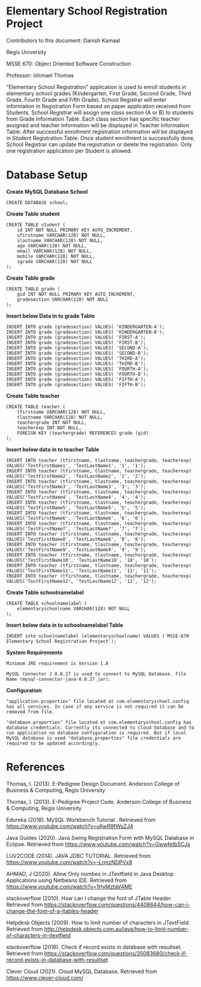 
# Elementary School Registration Project

Contributors to this document: Danish Kamaal

Regis University

MSSE 670: Object Oriented Software Construction

Professor: Ishmael Thomas

“Elementary School Registration” application is used to enroll students in elementary school grades (Kindergarten, First Grade, Second Grade, Third Grade, Fourth Grade and Fifth Grade). School Registrar will enter information in Registration Form based on paper application received from Students. School Registrar will assign one class section (A or B) to students from Grade Information Table. Each class section has specific teacher assigned and teacher information will be displayed in Teacher Information Table. After successful enrollment registration information will be displayed in Student Registration Table. Once student enrollment is successfully done, School Registrar can update the registration or delete the registration. Only one registration application per Student is allowed.

# Database Setup

**Create MySQL Database School**

```
CREATE DATABASE school;

```

**Create Table student**
 
```
CREATE TABLE student (
    id INT NOT NULL PRIMARY KEY AUTO_INCREMENT,
    sfirstname VARCHAR(128) NOT NULL,
    slastname VARCHAR(128) NOT NULL,
    age VARCHAR(128) NOT NULL,
    email VARCHAR(128) NOT NULL,
    mobile VARCHAR(128) NOT NULL,
    sgrade VARCHAR(128) NOT NULL
);

```

**Create Table grade**

```
CREATE TABLE grade (
    gid INT NOT NULL PRIMARY KEY AUTO_INCREMENT,
    gradesection VARCHAR(128) NOT NULL
);
```

**Insert below Data in to grade Table**

```
INSERT INTO grade (gradesection) VALUES( 'KINDERGARTEN-A');
INSERT INTO grade (gradesection) VALUES( 'KINDERGARTEN-B');
INSERT INTO grade (gradesection) VALUES( 'FIRST-A');
INSERT INTO grade (gradesection) VALUES( 'FIRST-B');
INSERT INTO grade (gradesection) VALUES( 'SECOND-A');
INSERT INTO grade (gradesection) VALUES( 'SECOND-B');
INSERT INTO grade (gradesection) VALUES( 'THIRD-A');
INSERT INTO grade (gradesection) VALUES( 'THIRD-B');
INSERT INTO grade (gradesection) VALUES( 'FOURTH-A');
INSERT INTO grade (gradesection) VALUES( 'FOURTH-B');
INSERT INTO grade (gradesection) VALUES( 'FIFTH-A');
INSERT INTO grade (gradesection) VALUES( 'FIFTH-B');
```

**Create Table teacher**

```
CREATE TABLE teacher (
    tfirstname VARCHAR(128) NOT NULL,
    tlastname VARCHAR(128) NOT NULL,
    teachergrade INT NOT NULL,
    teacherexp INT NOT NULL,
    FOREIGN KEY (teachergrade) REFERENCES grade (gid)
);
```

**Insert below data in to teacher Table**

```
INSERT INTO teacher (tfirstname, tlastname, teachergrade, teacherexp) VALUES('TestFirstName1', 'TestLastName1', '1', '1');
INSERT INTO teacher (tfirstname, tlastname, teachergrade, teacherexp) VALUES('TestFirstName2', 'TestLastName2', '2', '2');
INSERT INTO teacher (tfirstname, tlastname, teachergrade, teacherexp) VALUES('TestFirstName3', 'TestLastName3', '3', '3');
INSERT INTO teacher (tfirstname, tlastname, teachergrade, teacherexp) VALUES('TestFirstName4', 'TestLastName4', '4', '4');
INSERT INTO teacher (tfirstname, tlastname, teachergrade, teacherexp) VALUES('TestFirstName5', 'TestLastName5', '5', '5');
INSERT INTO teacher (tfirstname, tlastname, teachergrade, teacherexp) VALUES('TestFirstName6', 'TestLastName6', '6', '6');
INSERT INTO teacher (tfirstname, tlastname, teachergrade, teacherexp) VALUES('TestFirstName7', 'TestLastName7', '7', '7');
INSERT INTO teacher (tfirstname, tlastname, teachergrade, teacherexp) VALUES('TestFirstName8', 'TestLastName8', '8', '8');
INSERT INTO teacher (tfirstname, tlastname, teachergrade, teacherexp) VALUES('TestFirstName9', 'TestLastName9', '9', '9');
INSERT INTO teacher (tfirstname, tlastname, teachergrade, teacherexp) VALUES('TestFirstName10', 'TestLastName10', '10', '10');
INSERT INTO teacher (tfirstname, tlastname, teachergrade, teacherexp) VALUES('TestFirstName11', 'TestLastName11', '11', '11');
INSERT INTO teacher (tfirstname, tlastname, teachergrade, teacherexp) VALUES('TestFirstName12', 'TestLastName12', '12', '12');
```

**Create Table schoolnamelabel**

```
CREATE TABLE schoolnamelabel (
    elementaryschoolname VARCHAR(128) NOT NULL
);
```
**Insert below data in to schoolnamelabel Table**

```
INSERT into schoolnamelabel (elementaryschoolname) VALUES ('MSSE-670 Elementary School Registration Project');
```

**System Requirements**
```
Minimum JRE requirement is Version 1.8

MySQL Connector J 8.0.27 is used to connect to MySQL Database. File Name (mysql-connector-java-8.0.27.jar).

```
**Configuration**

```
"application.properties" file located at com.elementaryschool.config has all services. In case if any service is not required it can be removed from file.

"database.properties" file located at com.elementaryschool.config has database credentials. Currently its connected to cloud database and to run application no database configuration is required. But if local MySQL database is used "database.properties" file credentials are required to be updated accordingly.

```

# References

Thomas, I. (2013). E-Pedigree Design Document. Anderson College of Business & Computing, Regis University

Thomas, I. (2013). E-Pedigree Project Code. Anderson College of Business & Computing, Regis University

Edureka (2018). MySQL Workbench Tutorial . Retrieved from https://www.youtube.com/watch?v=uKwR9fWsZJ4

Java Guides (2020). Java Swing Registration Form with MySQL Database in Eclipse. Retrieved from https://www.youtube.com/watch?v=Gwwfetb5CJs

LUV2CODE (2014). JAVA JDBC TUTORIAL. Retrieved from https://www.youtube.com/watch?v=-LrmzNDPVx8

AHMAD, J (2020). Allow Only numbes in JTextfield in Java Desktop Applications using Netbeans IDE. Retrieved from https://www.youtube.com/watch?v=1HyMztaV4ME

stackoverflow (2010). How can I change the font of JTable Header. Retrieved from https://stackoverflow.com/questions/4408644/how-can-i-change-the-font-of-a-jtables-header

Helpdesk Objects (2009). How to limit number of characters in JTextField. Retrieved from http://helpdesk.objects.com.au/java/how-to-limit-number-of-characters-in-jtextfield

stackoverflow (2016). Check if record exists in database with resultset. Retrieved from https://stackoverflow.com/questions/35083680/check-if-record-exists-in-database-with-resultset

Clever Cloud (2021). Cloud MySQL Database. Retrieved from https://www.clever-cloud.com/

